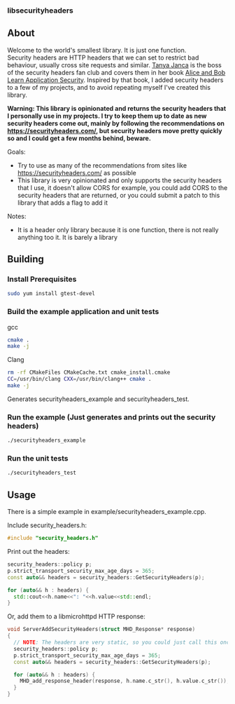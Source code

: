 ### libsecurityheaders

## About

Welcome to the world's smallest library. It is just one function.  
Security headers are HTTP headers that we can set to restrict bad behaviour, usually cross site requests and similar.  [Tanya Janca](https://shehackspurple.ca/) is the boss of the security headers fan club and covers them in her book [Alice and Bob Learn Application Security](https://www.amazon.com.au/Alice-Bob-Learn-Application-Security/dp/1119687357).  Inspired by that book, I added security headers to a few of my projects, and to avoid repeating myself I've created this library.  

**Warning: This library is opinionated and returns the security headers that I personally use in my projects. I try to keep them up to date as new security headers come out, mainly by following the recommendations on https://securityheaders.com/, but security headers move pretty quickly so and I could get a few months behind, beware.**  

Goals:
- Try to use as many of the recommendations from sites like https://securityheaders.com/ as possible
- This library is very opinionated and only supports the security headers that I use, it doesn't allow CORS for example, you could add CORS to the security headers that are returned, or you could submit a patch to this library that adds a flag to add it

Notes:
- It is a header only library because it is one function, there is not really anything too it. It is barely a library

## Building

### Install Prerequisites

```bash
sudo yum install gtest-devel
```

### Build the example application and unit tests

gcc

```bash
cmake .
make -j
```

Clang

```bash
rm -rf CMakeFiles CMakeCache.txt cmake_install.cmake
CC=/usr/bin/clang CXX=/usr/bin/clang++ cmake .
make -j
```

Generates securityheaders_example and securityheaders_test.

### Run the example (Just generates and prints out the security headers)

```bash
./securityheaders_example
```

### Run the unit tests

```bash
./securityheaders_test
```

## Usage

There is a simple example in example/securityheaders_example.cpp.

Include security_headers.h:
```cpp
#include "security_headers.h"
```

Print out the headers:
```cpp
security_headers::policy p;
p.strict_transport_security_max_age_days = 365;
const auto&& headers = security_headers::GetSecurityHeaders(p);

for (auto&& h : headers) {
  std::cout<<h.name<<": "<<h.value<<std::endl;
}
```

Or, add them to a libmicrohttpd HTTP response:
```cpp
void ServerAddSecurityHeaders(struct MHD_Response* response)
{
  // NOTE: The headers are very static, so you could just call this once and reuse the result for all responses
  security_headers::policy p;
  p.strict_transport_security_max_age_days = 365;
  const auto&& headers = security_headers::GetSecurityHeaders(p);

  for (auto&& h : headers) {
    MHD_add_response_header(response, h.name.c_str(), h.value.c_str());
  }
}
```
